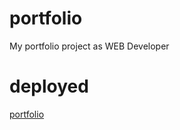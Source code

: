 # portfolio
My portfolio project as WEB Developer

# deployed
[portfolio](dima-tarasenko.netlify.com)